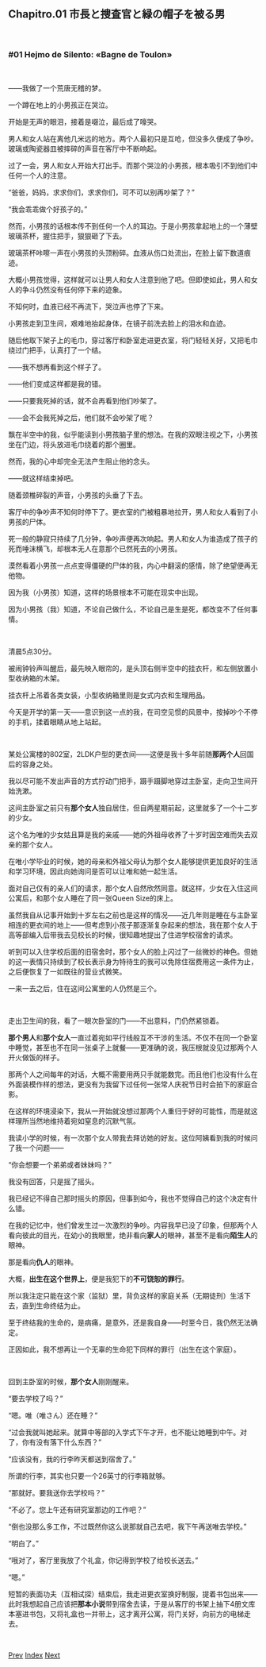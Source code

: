 ## Chapitro.01 市長と捜査官と緑の帽子を被る男

&emsp;

### #01 Hejmo de Silento: «Bagne de Toulon»

&emsp;

——我做了一个荒唐无稽的梦。

一个蹲在地上的小男孩正在哭泣。

开始是无声的眼泪，接着是啜泣，最后成了嚎哭。

男人和女人站在离他几米远的地方。两个人最初只是互呛，但没多久便成了争吵。玻璃或陶瓷器皿被摔碎的声音在客厅中不断响起。

过了一会，男人和女人开始大打出手。而那个哭泣的小男孩，根本吸引不到他们中任何一个人的注意。

“爸爸，妈妈，求求你们，求求你们，可不可以别再吵架了？”

“我会乖乖做个好孩子的。”

然而，小男孩的话根本传不到任何一个人的耳边。于是小男孩拿起地上的一个薄壁玻璃茶杯，握住把手，狠狠砸了下去。

玻璃茶杯咔嚓一声在小男孩的头顶粉碎。血液从伤口处流出，在脸上留下数道痕迹。

大概小男孩觉得，这样就可以让男人和女人注意到他了吧。但即使如此，男人和女人的争斗仍然没有任何停下来的迹象。

不知何时，血液已经不再流下，哭泣声也停了下来。

小男孩走到卫生间，艰难地抬起身体，在镜子前洗去脸上的泪水和血迹。

随后他取下架子上的毛巾，穿过客厅和卧室走进更衣室，将门轻轻关好，又把毛巾绕过门把手，认真打了一个结。

——我不想再看到这个样子了。

——他们变成这样都是我的错。

——只要我死掉的话，就不会再看到他们吵架了。

——会不会我死掉之后，他们就不会吵架了呢？

飘在半空中的我，似乎能读到小男孩脑子里的想法。在我的双眼注视之下，小男孩坐在门边，将头放进毛巾绕着的那个圈里。

然而，我的心中却完全无法产生阻止他的念头。

——就这样结束掉吧。

随着颈椎碎裂的声音，小男孩的头垂了下去。

客厅中的争吵声不知何时停下了。更衣室的门被粗暴地拉开，男人和女人看到了小男孩的尸体。

死一般的静寂只持续了几分钟，争吵声便再次响起。男人和女人为谁造成了孩子的死而唾沫横飞，却根本无人在意那个已然死去的小男孩。

漠然看着小男孩一点点变得僵硬的尸体的我，内心中翻滚的感情，除了绝望便再无他物。

因为我（小男孩）知道，这样的场景根本不可能在现实中出现。

因为小男孩（我）知道，不论自己做什么，不论自己是生是死，都改变不了任何事情。

&emsp;

清晨5点30分。

被闹钟铃声叫醒后，最先映入眼帘的，是头顶右侧半空中的挂衣杆，和左侧放置小型收纳箱的木架。

挂衣杆上吊着各类女装，小型收纳箱里则是女式内衣和生理用品。

今天是开学的第一天——意识到这一点的我，在司空见惯的风景中，按掉吵个不停的手机，揉着眼睛从地上站起。

&emsp;

某处公寓楼的802室，2LDK户型的更衣间——这便是我十多年前随**那两个人**回国后的容身之处。

我以尽可能不发出声音的方式拧动门把手，蹑手蹑脚地穿过主卧室，走向卫生间开始洗漱。

这间主卧室之前只有**那个女人**独自居住，但自两星期前起，这里就多了一个十二岁的少女。

这个名为唯的少女姑且算是我的亲戚——她的外祖母收养了十岁时因空难而失去双亲的那个女人。

在唯小学毕业的时候，她的母亲和外祖父母认为那个女人能够提供更加良好的生活和学习环境，因此向她询问是否可以让唯和她一起生活。

面对自己仅有的亲人们的请求，那个女人自然欣然同意。就这样，少女在入住这间公寓后，和那个女人睡在了同一张Queen Size的床上。

虽然我自从记事开始到十岁左右之前也是这样的情况——近几年则是睡在与主卧室相连的更衣间的地上——但考虑到小孩子那逐渐复杂起来的想法，我在那个女人于高等部编入后带我去见校长的时候，很知趣地提出了住进学校宿舍的请求。

听到可以入住学校后面的旧宿舍时，那个女人的脸上闪过了一丝微妙的神色。但她的这一表情只持续到了校长表示身为特待生的我可以免除住宿费用这一条件为止，之后便恢复了一如既往的营业式微笑。

一来一去之后，住在这间公寓里的人仍然是三个。

&emsp;

走出卫生间的我，看了一眼次卧室的门——不出意料，门仍然紧锁着。

**那个男人**和**那个女人**一直过着宛如平行线般互不干涉的生活。不仅不在同一个卧室中睡觉，甚至也不在同一张桌子上就餐——更准确的说，我压根就没见过那两个人开火做饭的样子。

那两个人之间每年的对话，大概不需要用两只手就能数完。而且他们也没有什么在外面装模作样的想法，更没有为我留下过任何一张常人庆祝节日时会拍下的家庭合影。

在这样的环境浸染下，我从一开始就没想过那两个人重归于好的可能性，而是就这样理所当然地维持着宛如窒息的沉默气氛。

我读小学的时候，有一次那个女人带我去拜访她的好友。这位阿姨看到我的时候问了我一个问题——

“你会想要一个弟弟或者妹妹吗？”

我没有回答，只是摇了摇头。

我已经记不得自己那时摇头的原因，但事到如今，我也不觉得自己的这个决定有什么错。

在我的记忆中，他们曾发生过一次激烈的争吵。内容我早已没了印象，但那两个人看向彼此的目光，在幼小的我眼里，绝非看向**家人**的眼神，甚至不是看向**陌生人**的眼神。

那是看向**仇人**的眼神。

大概，**出生在这个世界上**，便是我犯下的**不可饶恕的罪行**。

所以我注定只能在这个家（监狱）里，背负这样的家庭关系（无期徒刑）生活下去，直到生命终结为止。

至于终结我的生命的，是病痛，是意外，还是我自身——时至今日，我仍然无法确定。

正因如此，我不想再让一个无辜的生命犯下同样的罪行（出生在这个家庭）。

&emsp;

回到主卧室的时候，**那个女人**刚刚醒来。

“要去学校了吗？”

“嗯。唯（唯さん）还在睡？”

“过会我就叫她起来。就算中等部的入学式下午才开，也不能让她睡到中午。对了，你有没有落下什么东西？”

“应该没有，我的行李昨天都送到宿舍了。”

所谓的行李，其实也只要一个26英寸的行李箱就够。

“那就好。要我送你去学校吗？”

“不必了。您上午还有研究室那边的工作吧？”

“倒也没那么多工作，不过既然你这么说那就自己去吧，我下午再送唯去学校。”

“明白了。”

“哦对了，客厅里我放了个礼盒，你记得到学校了给校长送去。”

“嗯。”

短暂的表面功夫（互相试探）结束后，我走进更衣室换好制服，提着书包出来——此时我想起自己应该把**那本小说**带到宿舍去读，于是从客厅的书架上抽下4册文库本塞进书包，又将礼盒也一并带上，这才离开公寓，将门关好，向前方的电梯走去。

&emsp;

[Prev](00-prologue.md) [Index](../index.md) [Next](01-02.md)
